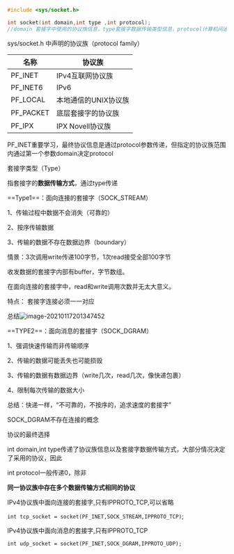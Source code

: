 ```c
#include <sys/socket.h>

int socket(int domain,int type ,int protocol);
//domain 套接字中使用的协议族信息，type套接字数据传输类型信息，protocol计算机间通信协议
```



sys/socket.h 中声明的协议族（protocol family）

| 名称      | 协议族               |
| --------- | -------------------- |
| PF_INET   | IPv4互联网协议族     |
| PF_INET6  | IPv6                 |
| PF_LOCAL  | 本地通信的UNIX协议族 |
| PF_PACKET | 底层套接字的协议族   |
| PF_IPX    | IPX Novell协议族     |

PF_INET重要学习，最终协议信息是通过protocol参数传递，但指定的协议族范围内通过第一个参数domain决定protocol



套接字类型（Type）

指套接字的**数据传输方式**，通过type传递



==Type1==：面向连接的套接字（SOCK_STREAM）

1、传输过程中数据不会消失（可靠的）

2、按序传输数据

3、传输的数据不存在数据边界（boundary）



情景：3次调用write传递100字节，1次read接受全部100字节

收发数据的套接字内部有buffer，字节数组。

在面向连接的套接字中，read和write调用次数并无太大意义。



特点： 套接字连接必须一一对应



总结![image-20210117201347452](C:\Users\55018\AppData\Roaming\Typora\typora-user-images\image-20210117201347452.png)



==TYPE2==：面向消息的套接字（SOCK_DGRAM）

1、强调快速传输而非传输顺序

2、传输的数据可能丢失也可能损毁

3、传输的数据有数据边界（write几次，read几次，像快递包裹）

4、限制每次传输的数据大小





总结：快递一样，“不可靠的，不按序的，追求速度的套接字”

SOCK_DGRAM不存在连接的概念



协议的最终选择

int domain,int type传递了协议族信息以及套接字数据传输方式，大部分情况决定了采用的协议，因此

int protocol一般传递0，除非

**同一协议族中存在多个数据传输方式相同的协议**



IPv4协议族中面向连接的套接字,只有IPPROTO_TCP,可以省略

`int tcp_socket = socket(PF_INET,SOCK_STREAM,IPPROTO_TCP)`;



IPv4协议族中面向消息的套接字,只有IPPROTO_TCP

`int udp_socket = socket(PF_INET,SOCK_DGRAM,IPPROTO_UDP);`

